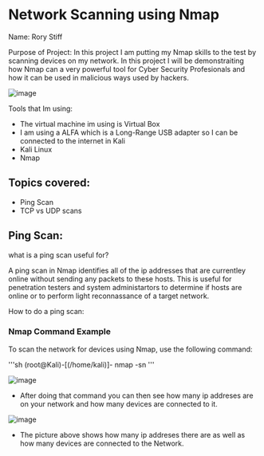 # Network Scanning using Nmap 

Name: Rory Stiff


Purpose of Project: In this project I am putting my Nmap skills to the test by scanning devices on my network.
In this project I will be demonstraiting how Nmap can a very powerful tool for Cyber Security Profesionals and how
it can be used in malicious ways used by hackers. 

![image](https://github.com/user-attachments/assets/1ff3c27a-535d-4e94-ab37-0b805ecdba7f)



Tools that Im using:
- The virtual machine im using is Virtual Box
- I am using a ALFA which is a Long-Range USB adapter so I can be connected to the internet in Kali
- Kali Linux
- Nmap


Topics covered:
-
- Ping Scan
- TCP vs UDP scans




Ping Scan:
-

what is a ping scan useful for?

A ping scan in Nmap identifies all of the ip addresses that are currentley online
without sending any packets to these hosts.  This is useful for penetration testers and system administartors to
determine if hosts are online or to perform light reconnassance of a target network.


How to do a ping scan:

### Nmap Command Example

To scan the network for devices using Nmap, use the following command:


'''sh
(root@Kali)-[(/home/kali)]- nmap -sn <ip address>
'''



![image](https://github.com/user-attachments/assets/add6868f-e0e2-4ff4-9a84-c3b210626610)

- After doing that command you can then see how many ip addreses are on your network and how many devices are connected to it.

![image](https://github.com/user-attachments/assets/9c259d35-6c6c-40c5-a289-00e66e18240a)

- The picture above shows how many ip addreses there are as well as how many devices are connected to the Network.











